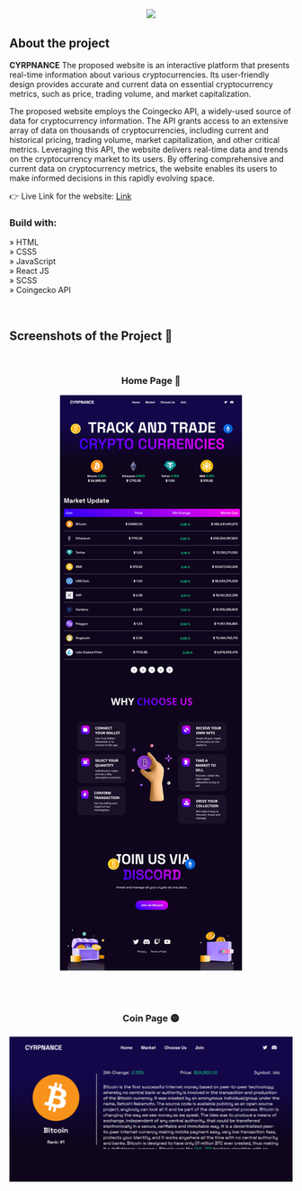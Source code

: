 <div align='center'><img style="width:16%" src='https://user-images.githubusercontent.com/105128267/220607693-29987a1c-8f0d-4835-9bfe-3b5c9f326b17.png'/></div>

<h2>About the project</h2>

<p><b>CYRPNANCE</b> The proposed website is an interactive platform that presents real-time information about various cryptocurrencies. Its user-friendly design provides accurate and current data on essential cryptocurrency metrics, such as price, trading volume, and market capitalization. <br/>

The proposed website employs the Coingecko API, a widely-used source of data for cryptocurrency information. The API grants access to an extensive array of data on thousands of cryptocurrencies, including current and historical pricing, trading volume, market capitalization, and other critical metrics. Leveraging this API, the website delivers real-time data and trends on the cryptocurrency market to its users. By offering comprehensive and current data on cryptocurrency metrics, the website enables its users to make informed decisions in this rapidly evolving space.
</p>

👉 Live Link for the website: <a href='https://portfolio-crypto-rho.vercel.app/'>Link</a>

<h3>Build with:</h3>

» HTML <br>
» CSS5 <br>
» JavaScript <br>
» React JS <br>
» SCSS  <br>
» Coingecko API <br>

<br>

<h2>Screenshots of the Project 📸</h2>
<br>
<h3 align='center'>Home Page 🏡</h3>

<div align='center'>
<img src='https://github.com/Daystar/portfolio-crypto/blob/main/crypto_home.png'/>

</div>

<br><br>

<h3 align='center'>Coin Page 🟡 </h3>

<div align='center'>
<img src='https://github.com/Daystar/portfolio-crypto/blob/main/crypto_info.png'/>
</div>
